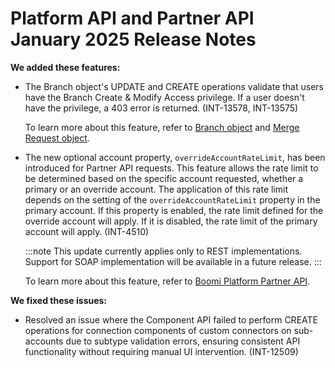 # Platform API and Partner API January 2025 Release Notes

<head>
  <meta name="guidename" content="Release Notes"/>
  <meta name="context" content="GUID-ed57b590-5284-47c1-a05d-0a250ad6e4a3"/>
</head>

**We added these features:**

- The Branch object's UPDATE and CREATE operations validate that users have the Branch Create & Modify Access privilege. If a user doesn't have the privilege, a 403 error is returned. (INT-13578, INT-13575)

  To learn more about this feature, refer to [Branch object](https://developer.boomi.com/api/platformapi#tag/Branch) and [Merge Request object](https://developer.boomi.com/api/platformapi#tag/MergeRequest).

- The new optional account property, `overrideAccountRateLimit`, has been introduced for Partner API requests. This feature allows the rate limit to be determined based on the specific account requested, whether a primary or an override account. The application of this rate limit depends on the setting of the `overrideAccountRateLimit` property in the primary account.
If this property is enabled, the rate limit defined for the override account will apply. If it is disabled, the rate limit of the primary account will apply. (INT-4510)

  :::note
  This update currently applies only to REST implementations. Support for SOAP implementation will be available in a future release.
  :::

  To learn more about this feature, refer to [Boomi Platform Partner API](https://developer.boomi.com/api/platformpartnerapi).

**We fixed these issues:**

- Resolved an issue where the Component API failed to perform CREATE operations for connection components of custom connectors on sub-accounts due to subtype validation errors, ensuring consistent API functionality without requiring manual UI intervention. (INT-12509)
